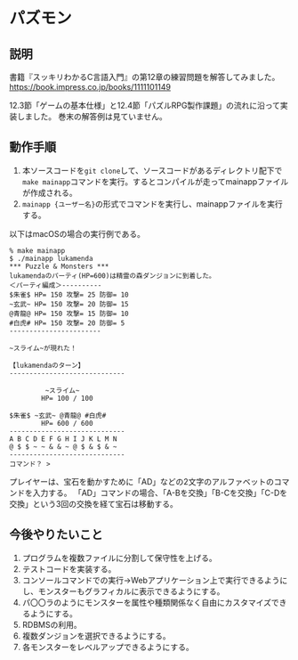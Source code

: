 # パズモン

## 説明
書籍『スッキリわかるC言語入門』の第12章の練習問題を解答してみました。
https://book.impress.co.jp/books/1111101149

12.3節「ゲームの基本仕様」と12.4節「パズルRPG製作課題」の流れに沿って実装しました。
巻末の解答例は見ていません。

## 動作手順
1. 本ソースコードを`git clone`して、ソースコードがあるディレクトリ配下で`make mainapp`コマンドを実行。するとコンパイルが走ってmainappファイルが作成される。
1. `mainapp {ユーザー名}`の形式でコマンドを実行し、mainappファイルを実行する。

以下はmacOSの場合の実行例である。

```
% make mainapp
$ ./mainapp lukamenda
*** Puzzle & Monsters ***
lukamendaのパーティ(HP=600)は精霊の森ダンジョンに到着した。
＜パーティ編成＞----------
$朱雀$ HP= 150 攻撃= 25 防御= 10
~玄武~ HP= 150 攻撃= 20 防御= 15
@青龍@ HP= 150 攻撃= 15 防御= 10
#白虎# HP= 150 攻撃= 20 防御= 5
-----------------------

~スライム~が現れた！

【lukamendaのターン】
-----------------------------

         ~スライム~
        HP= 100 / 100

$朱雀$ ~玄武~ @青龍@ #白虎# 
        HP= 600 / 600
-----------------------------
A B C D E F G H I J K L M N 
@ $ $ ~ ~ & & ~ @ $ & $ & ~ 
-----------------------------
コマンド？ > 
```

プレイヤーは、宝石を動かすために「AD」などの2文字のアルファベットのコマンドを入力する。
「AD」コマンドの場合、「A-Bを交換」「B-Cを交換」「C-Dを交換」という3回の交換を経て宝石は移動する。

## 今後やりたいこと
1. プログラムを複数ファイルに分割して保守性を上げる。
1. テストコードを実装する。
1. コンソールコマンドでの実行→Webアプリケーション上で実行できるようにし、モンスターもグラフィカルに表示できるようにする。
1. パ〇〇ラのようにモンスターを属性や種類関係なく自由にカスタマイズできるようにする。
1. RDBMSの利用。
1. 複数ダンジョンを選択できるようにする。
1. 各モンスターをレベルアップできるようにする。

